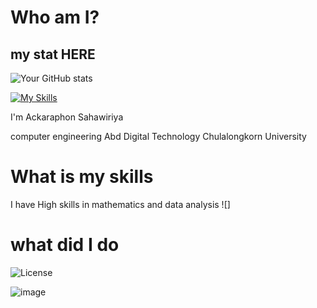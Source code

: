 # Who am I?

## my stat HERE
![Your GitHub stats](https://github-readme-stats.vercel.app/api?username=Ackaraphon1928&show_icons=true)

[![My Skills](https://skillicons.dev/icons?i=java,cpp,python,html,css,js&theme=light)](https://skillicons.dev)

I'm Ackaraphon Sahawiriya

computer engineering Abd Digital Technology Chulalongkorn University

# What is my skills

I have High skills in mathematics and data analysis 
![]
# what did I do 

![License](https://img.shields.io/github/license/yourGitHubUsername/yourRepoName)



![image](https://cdn.britannica.com/36/234736-050-4AC5B6D5/Scottish-fold-cat.jpg)
